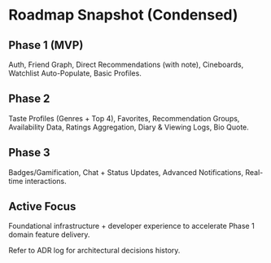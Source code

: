 # Roadmap Snapshot (Condensed)

## Phase 1 (MVP)
Auth, Friend Graph, Direct Recommendations (with note), Cineboards, Watchlist Auto-Populate, Basic Profiles.

## Phase 2
Taste Profiles (Genres + Top 4), Favorites, Recommendation Groups, Availability Data, Ratings Aggregation, Diary & Viewing Logs, Bio Quote.

## Phase 3
Badges/Gamification, Chat + Status Updates, Advanced Notifications, Real-time interactions.

## Active Focus
Foundational infrastructure + developer experience to accelerate Phase 1 domain feature delivery.

Refer to ADR log for architectural decisions history.
